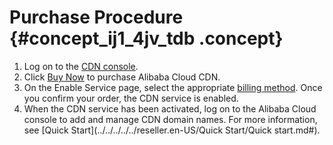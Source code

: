 # Purchase Procedure {#concept_ij1_4jv_tdb .concept}

1.  Log on to the [CDN console](https://partners-intl.console.aliyun.com/#/cdn).
2.  Click [Buy Now](https://cdn.console.aliyun.com/) to purchase Alibaba Cloud CDN.
3.  On the Enable Service page, select the appropriate [billing method](https://www.alibabacloud.com/zh/product/cdn?spm=a3c0i.l29949zh.905353.dznavproductsb3.62a3797f1iKRug#pricing). Once you confirm your order, the CDN service is enabled.
4.  When the CDN service has been activated, log on to the Alibaba Cloud console to add and manage CDN domain names. For more information, see [Quick Start](../../../../../reseller.en-US/Quick Start/Quick start.md#).

